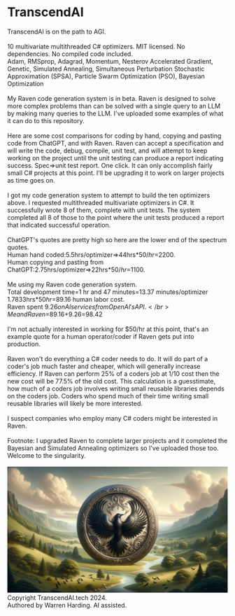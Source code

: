 # TranscendAI
TranscendAI is on the path to AGI.</br>
</br>
10 multivariate multithreaded C# optimizers. MIT licensed. No dependencies. No compiled code included.</br>
Adam, RMSprop, Adagrad, Momentum, Nesterov Accelerated Gradient, Genetic, Simulated Annealing, Simultaneous Perturbation Stochastic Approximation (SPSA), Particle Swarm Optimization (PSO), Bayesian Optimization</br>
</br>
My Raven code generation system is in beta. Raven is designed to solve more complex problems than can be solved with a single query to an LLM by making many queries to the LLM. I've uploaded some examples of what it can do to this repository.</br>
</br>
Here are some cost comparisons for coding by hand, copying and pasting code from ChatGPT, and with Raven. Raven can accept a specification and will write the code, debug, compile, unit test, and will attempt to keep working on the project until the unit testing can produce a report indicating success. Spec=>unit test report. One click. It can only accomplish fairly small C# projects at this point. I'll be upgrading it to work on larger projects as time goes on.</br>
</br>
I got my code generation system to attempt to build the ten optimizers above. I requested multithreaded multivariate optimizers in C#. It successfully wrote 8 of them, complete with unit tests. The system completed all 8 of those to the point where the unit tests produced a report that indicated successful operation.</br>
</br>
ChatGPT's quotes are pretty high so here are the lower end of the spectrum quotes.</br>
Human hand coded:5.5hrs/optimizer=>44hrs*$50/hr=$2200.</br>
Human copying and pasting from ChatGPT:2.75hrs/optimizer=>22hrs*$50/hr=$1100.</br>
</br>
Me using my Raven code generation system.</br>
Total development time=1 hr and 47 minutes=13.37 minutes/optimizer</br>
1.7833hrs*$50hr=$89.16 human labor cost.</br>
Raven spent $9.26 on AI services from OpenAI's API.</br>
Me and Raven=$89.16+$9.26=$98.42</br>
</br>
I'm not actually interested in working for $50/hr at this point, that's an example quote for a human operator/coder if Raven gets put into production.</br>
</br>
Raven won't do everything a C# coder needs to do. It will do part of a coder's job much faster and cheaper, which will generally increase efficiency. If Raven can perform 25% of a coders job at 1/10 cost then the new cost will be 77.5% of the old cost. This calculation is a guesstimate, how much of a coders job involves writing small reusable libraries depends on the coders job. Coders who spend much of their time writing small reusable libraries will likely be more interested.</br>
</br>
I suspect companies who employ many C# coders might be interested in Raven.</br>
</br>
Footnote: I upgraded Raven to complete larger projects and it completed the Bayesian and Simulated Annealing optimizers so I've uploaded those too.
</br>
Welcome to the singularity.</br>
</br>
![AI Image](aiimage.jpg)
</br>
Copyright TranscendAI.tech 2024.<br>
Authored by Warren Harding. AI assisted.</br>
